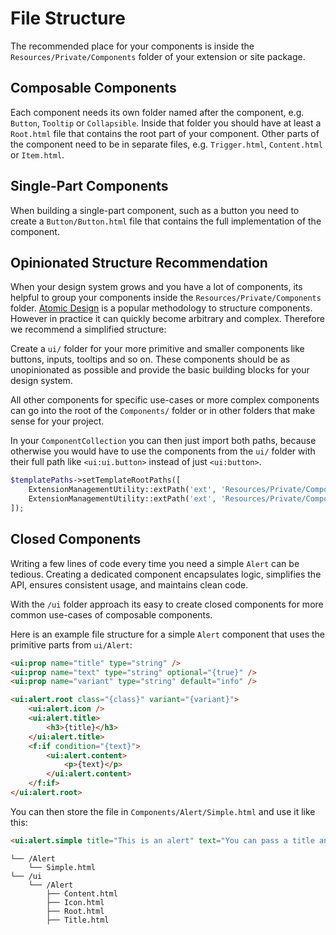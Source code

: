 # File Structure

The recommended place for your components is inside the `Resources/Private/Components` folder of your extension or site package.

## Composable Components

Each component needs its own folder named after the component, e.g. `Button`, `Tooltip` or `Collapsible`. Inside that folder you should have at least a `Root.html` file that contains the root part of your component. Other parts of the component need to be in separate files, e.g. `Trigger.html`, `Content.html` or `Item.html`.

## Single-Part Components

When building a single-part component, such as a button you need to create a `Button/Button.html` file that contains the full implementation of the component.

## Opinionated Structure Recommendation

When your design system grows and you have a lot of components, its helpful to group your components inside the `Resources/Private/Components` folder. [Atomic Design](https://bradfrost.com/blog/post/atomic-web-design/) is a popular methodology to structure components. However in practice it can quickly become arbitrary and complex. Therefore we recommend a simplified structure:

Create a `ui/` folder for your more primitive and smaller components like buttons, inputs, tooltips and so on. These components should be as unopinionated as possible and provide the basic building blocks for your design system.

All other components for specific use-cases or more complex components can go into the root of the `Components/` folder or in other folders that make sense for your project.

In your `ComponentCollection` you can then just import both paths, because otherwise you would have to use the components from the `ui/` folder with their full path like `<ui:ui.button>` instead of just `<ui:button>`.

```php
$templatePaths->setTemplateRootPaths([
    ExtensionManagementUtility::extPath('ext', 'Resources/Private/Components/ui'),
    ExtensionManagementUtility::extPath('ext', 'Resources/Private/Components'),
]);
```

## Closed Components

Writing a few lines of code every time you need a simple `Alert` can be tedious. Creating a dedicated component encapsulates logic, simplifies the API, ensures consistent usage, and maintains clean code.

With the `/ui` folder approach its easy to create closed components for more common use-cases of composable components.

Here is an example file structure for a simple `Alert` component that uses the primitive parts from `ui/Alert`:

```html
<ui:prop name="title" type="string" />
<ui:prop name="text" type="string" optional="{true}" />
<ui:prop name="variant" type="string" default="info" />

<ui:alert.root class="{class}" variant="{variant}">
    <ui:alert.icon />
    <ui:alert.title>
        <h3>{title}</h3>
    </ui:alert.title>
    <f:if condition="{text}">
        <ui:alert.content>
            <p>{text}</p>
        </ui:alert.content>
    </f:if>
</ui:alert.root>
```

You can then store the file in `Components/Alert/Simple.html` and use it like this:

```html
<ui:alert.simple title="This is an alert" text="You can pass a title and text" />
```

```
└── /Alert
    └── Simple.html
└── /ui
    └── /Alert
        ├── Content.html
        ├── Icon.html
        ├── Root.html
        ├── Title.html
```
